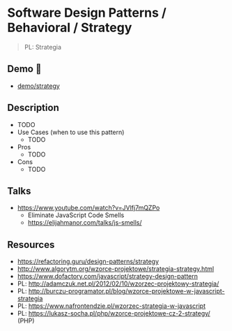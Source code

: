 # Software Design Patterns / Behavioral / Strategy

> PL: Strategia

## Demo 🎉

* <a href="./demo/strategy/">demo/strategy</a>

## Description

* TODO
* Use Cases (when to use this pattern)
    + TODO
* Pros
    + TODO
* Cons
    + TODO

## Talks

* <https://www.youtube.com/watch?v=JVlfj7mQZPo>
    + Eliminate JavaScript Code Smells
    + <https://elijahmanor.com/talks/js-smells/>

## Resources

* <https://refactoring.guru/design-patterns/strategy>
* <http://www.algorytm.org/wzorce-projektowe/strategia-strategy.html>
* <https://www.dofactory.com/javascript/strategy-design-pattern>
* PL: <http://adamczuk.net.pl/2012/02/10/wzorzec-projektowy-strategia/>
* PL: <http://burczu-programator.pl/blog/wzorce-projektowe-w-javascript-strategia>
* PL: <https://www.nafrontendzie.pl/wzorzec-strategia-w-javascript>
* PL: <https://lukasz-socha.pl/php/wzorce-projektowe-cz-2-strategy/> (PHP)
